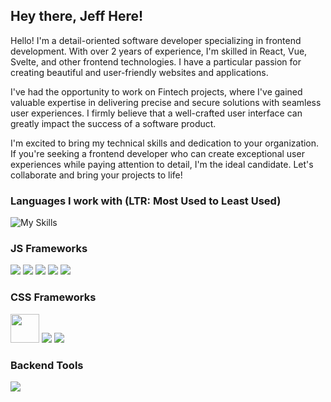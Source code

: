 ## Hey there, Jeff Here!

Hello! I'm a detail-oriented software developer specializing in frontend development. With over 2 years of experience, I'm skilled in React, Vue, Svelte, and other frontend technologies. I have a particular passion for creating beautiful and user-friendly websites and applications.

I've had the opportunity to work on Fintech projects, where I've gained valuable expertise in delivering precise and secure solutions with seamless user experiences. I firmly believe that a well-crafted user interface can greatly impact the success of a software product.

I'm excited to bring my technical skills and dedication to your organization. If you're seeking a frontend developer who can create exceptional user experiences while paying attention to detail, I'm the ideal candidate. Let's collaborate and bring your projects to life!


### Languages I work with (LTR: Most Used to Least Used)

![My Skills](https://skillicons.dev/icons?i=ts,js,html,css,rust,python)


### JS Frameworks

[<img src="https://api.iconify.design/logos:svelte-kit.svg?height=46" />][sveltekit] [<img src="https://skillicons.dev/icons?i=nuxtjs" />][nuxt] [<img src="https://skillicons.dev/icons?i=vue" />][vue] [<img src="https://skillicons.dev/icons?i=nextjs" />][nextjs] [<img src="https://skillicons.dev/icons?i=react" />][react]

### CSS Frameworks

[<img src="https://raw.githubusercontent.com/unocss/unocss/main/playground/public/icon-gray.svg" width="46px" />][unocss] [<img src="https://skillicons.dev/icons?i=tailwind" />][tailwind] [<img src="https://skillicons.dev/icons?i=scss" />][tailwind]

### Backend Tools

[<img src="https://skillicons.dev/icons?i=supabase" />][supabase]





[sveltekit]: https://kit.svelte.dev
[vue]: https://vuejs.org
[nuxt]: https://nuxt.com
[react]: https://react.dev
[nextjs]: https://nextjs.org
[unocss]: https://github.com/unocss/unocss
[tailwind]: https://tailwindcss.com
[scss]: https://sass-lang.com
[supabase]: https://supabase.com
[capacitorjs]: https://capacitorjs.com
[payload]: https://payloadcms.com
